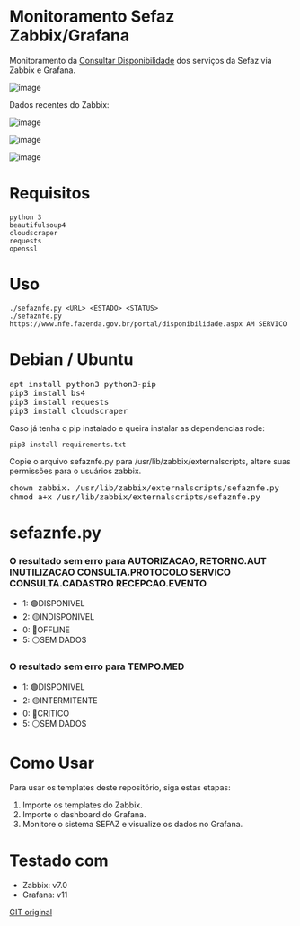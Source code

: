 # Monitoramento Sefaz Zabbix/Grafana
Monitoramento da [Consultar Disponibilidade](https://hom.nfe.fazenda.gov.br/portal/disponibilidade.aspx) dos serviços da Sefaz via Zabbix e Grafana.

![image](https://github.com/user-attachments/assets/85db4740-54b4-46a0-8680-875c1f585515)

Dados recentes do Zabbix:

![image](https://github.com/user-attachments/assets/aaaf7e64-374b-4aef-8926-58349d91e7ea)

![image](https://github.com/user-attachments/assets/ee3bce29-42f7-4225-827f-2702d66a98c7)

![image](https://github.com/user-attachments/assets/7b702c2b-184c-4f1b-8958-3dbc193206f4)

# Requisitos
```
python 3
beautifulsoup4
cloudscraper
requests
openssl
```

# Uso
```
./sefaznfe.py <URL> <ESTADO> <STATUS>
./sefaznfe.py https://www.nfe.fazenda.gov.br/portal/disponibilidade.aspx AM SERVICO
```

# Debian / Ubuntu
<pre>apt install python3 python3-pip
pip3 install bs4
pip3 install requests
pip3 install cloudscraper</pre>

Caso já tenha o pip instalado e queira instalar as dependencias rode:
```
pip3 install requirements.txt
```

Copie o arquivo sefaznfe.py para /usr/lib/zabbix/externalscripts, altere suas permissões para o usuários zabbix. 
<pre>
chown zabbix. /usr/lib/zabbix/externalscripts/sefaznfe.py
chmod a+x /usr/lib/zabbix/externalscripts/sefaznfe.py
</pre>

# sefaznfe.py
### O resultado sem erro para AUTORIZACAO, RETORNO.AUT INUTILIZACAO CONSULTA.PROTOCOLO SERVICO CONSULTA.CADASTRO RECEPCAO.EVENTO
- 1: 🟢DISPONIVEL
- 2: 🟡INDISPONIVEL
- 0: 🔴OFFLINE
- 5: ⚪SEM DADOS

### O resultado sem erro para TEMPO.MED
- 1: 🟢DISPONIVEL
- 2: 🟡INTERMITENTE
- 0: 🔴CRITICO
- 5: ⚪SEM DADOS

# Como Usar
Para usar os templates deste repositório, siga estas etapas:

1. Importe os templates do Zabbix.
2. Importe o dashboard do Grafana.
3. Monitore o sistema SEFAZ e visualize os dados no Grafana.

# Testado com
- Zabbix: v7.0
- Grafana: v11

[GIT original](https://github.com/everaldoscabral/Monitoramento_Sefaz)
